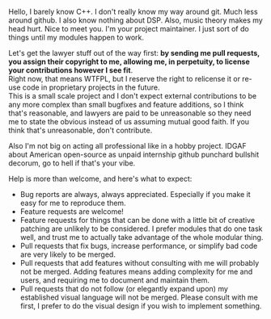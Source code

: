 Hello, I barely know C++. I don't really know my way around git. Much less around github. I also know nothing about DSP. Also, music theory makes my head hurt. Nice to meet you. I'm your project maintainer. I just sort of do things until my modules happen to work.

Let's get the lawyer stuff out of the way first: **by sending me pull requests, you assign their copyright to me, allowing me, in perpetuity, to license your contributions however I see fit**.     
Right now, that means WTFPL, but I reserve the right to relicense it or re-use code in proprietary projects in the future.     
This is a small scale project and I don't expect external contributions to be any more complex than small bugfixes and feature additions, so I think that's reasonable, and lawyers are paid to be unreasonable so they need me to state the obvious instead of us assuming mutual good faith. If you think that's unreasonable, don't contribute. 

Also I'm not big on acting all professional like in a hobby project. IDGAF about American open-source as unpaid internship github punchard bullshit decorum, go to hell if that's your vibe.

Help is more than welcome, and here's what to expect:

- Bug reports are always, always appreciated. Especially if you make it easy for me to reproduce them.
- Feature requests are welcome! 
- Feature requests for things that can be done with a little bit of creative patching are unlikely to be considered. I prefer modules that do one task well, and trust me to actually take advantage of the whole modular thing.
- Pull requests that fix bugs, increase performance, or simplify bad code are very likely to be merged.
- Pull requests that add features without consulting with me will probably not be merged. Adding features means adding complexity for me and users, and requiring me to document and maintain them. 
- Pull requests that do not follow (or elegantly expand upon) my established visual language will not be merged. Please consult with me first, I prefer to do the visual design if you wish to implement something. 
